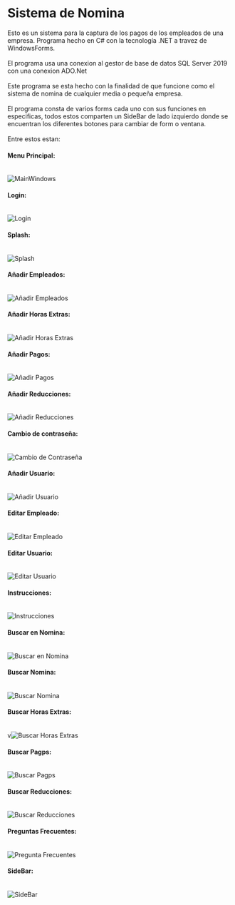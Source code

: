 # Sistema de Nomina
Esto es un sistema para la captura de los pagos de los empleados de una empresa. Programa hecho en C# con la tecnología .NET a travez de WindowsForms. <br/><br/>
El programa usa una conexion al gestor de base de datos SQL Server 2019 con una conexion ADO.Net<br/><br/>
Este programa se esta hecho con la finalidad de que funcione como el sistema de nomina de cualquier media o pequeña empresa.<br/><br/>
El programa consta de varios forms cada uno con sus funciones en especificas, 
todos estos comparten un SideBar de lado izquierdo donde se encuentran los diferentes botones para cambiar de form o ventana.<br/><br/>
Entre estos estan:<br/>
<h4>Menu Principal:</h4><br/>
<img src="https://github.com/Jayus1/Sistema-de-Nomina/blob/main/README%20Pictures/MainWIndows.png?raw=true" alt="MainWindows">
<h4>Login:</h4><br/>
<img src="https://github.com/Jayus1/Sistema-de-Nomina/blob/main/README%20Pictures/Login.png" alt="Login" align="Center">
<h4>Splash:</h4><br/>
<img src="https://github.com/Jayus1/Sistema-de-Nomina/blob/main/README%20Pictures/Splash.png" alt="Splash">
<h4>Añadir Empleados:</h4><br/>
<img src="https://github.com/Jayus1/Sistema-de-Nomina/blob/main/README%20Pictures/AddEmployee.png" alt="Añadir Empleados">
<h4>Añadir Horas Extras:</h4><br/>
<img src="https://github.com/Jayus1/Sistema-de-Nomina/blob/main/README%20Pictures/AddOT.png" alt="Añadir Horas Extras ">
<h4>Añadir Pagos:</h4><br/>
<img src="https://github.com/Jayus1/Sistema-de-Nomina/blob/main/README%20Pictures/AddPayment.png" alt="Añadir Pagos">
<h4>Añadir Reducciones:</h4><br/>
<img src="https://github.com/Jayus1/Sistema-de-Nomina/blob/main/README%20Pictures/AddReduce.png" alt="Añadir Reducciones">
<h4>Cambio de contraseña:</h4><br/>
<img src="https://github.com/Jayus1/Sistema-de-Nomina/blob/main/README%20Pictures/ChangePassword.png" alt="Cambio de Contraseña">
<h4>Añadir Usuario:</h4><br/>
<img src="https://github.com/Jayus1/Sistema-de-Nomina/blob/main/README%20Pictures/AddUser.png" alt="Añadir Usuario">
<h4>Editar Empleado:</h4><br/>
<img src="https://github.com/Jayus1/Sistema-de-Nomina/blob/main/README%20Pictures/EditEmployee.png" alt="Editar Empleado">
<h4>Editar Usuario:</h4><br/>
<img src="https://github.com/Jayus1/Sistema-de-Nomina/blob/main/README%20Pictures/EditUser.png" alt="Editar Usuario">
<h4>Instrucciones:</h4><br/>
<img src="https://github.com/Jayus1/Sistema-de-Nomina/blob/main/README%20Pictures/Instrution.png" alt="Instrucciones">
<h4>Buscar en Nomina:</h4><br/>
<img src="https://github.com/Jayus1/Sistema-de-Nomina/blob/main/README%20Pictures/LookInNomin.png" alt="Buscar en Nomina">
<h4>Buscar Nomina:</h4><br/>
<img src="https://github.com/Jayus1/Sistema-de-Nomina/blob/main/README%20Pictures/LookNomin.png" alt="Buscar Nomina">
<h4>Buscar Horas Extras:</h4><br/>
v<img src="https://github.com/Jayus1/Sistema-de-Nomina/blob/main/README%20Pictures/OTList.png" alt="Buscar Horas Extras">
<h4>Buscar Pagps:</h4><br/>
<img src="https://github.com/Jayus1/Sistema-de-Nomina/blob/main/README%20Pictures/PaymentList.png" alt="Buscar Pagps">
<h4>Buscar Reducciones:</h4><br/>
<img src="https://github.com/Jayus1/Sistema-de-Nomina/blob/main/README%20Pictures/ReduceList.png" alt="Buscar Reducciones">
<h4>Preguntas Frecuentes:</h4><br/>
<img src="https://github.com/Jayus1/Sistema-de-Nomina/blob/main/README%20Pictures/Question.png" alt="Pregunta Frecuentes">
<h4>SideBar:</h4><br/>
<img src="https://github.com/Jayus1/Sistema-de-Nomina/blob/main/README%20Pictures/SideBarPart1.png" alt="SideBar">
